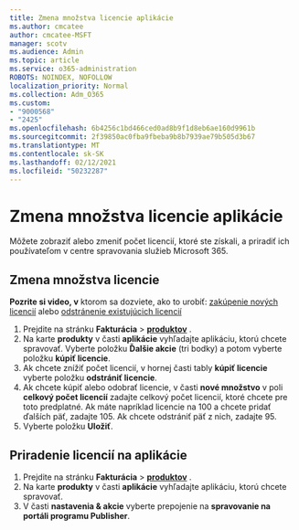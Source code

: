 ```yaml
---
title: Zmena množstva licencie aplikácie
ms.author: cmcatee
author: cmcatee-MSFT
manager: scotv
ms.audience: Admin
ms.topic: article
ms.service: o365-administration
ROBOTS: NOINDEX, NOFOLLOW
localization_priority: Normal
ms.collection: Adm_O365
ms.custom:
- "9000568"
- "2425"
ms.openlocfilehash: 6b4256c1bd466ced0ad8b9f1d8eb6ae160d9961b
ms.sourcegitcommit: 2f39850ac0fba9fbeba9b8b7939ae79b505d3b67
ms.translationtype: MT
ms.contentlocale: sk-SK
ms.lasthandoff: 02/12/2021
ms.locfileid: "50232287"
---
```

# <a name="change-app-license-quantity"></a>Zmena množstva licencie aplikácie

Môžete zobraziť alebo zmeniť počet licencií, ktoré ste získali, a priradiť ich používateľom v centre spravovania služieb Microsoft 365.

## <a name="to-change-license-quantity"></a>Zmena množstva licencie

**Pozrite si video, v** ktorom sa dozviete, ako to urobiť: [zakúpenie nových licencií](https://go.microsoft.com/fwlink/p/?linkid=2154857) alebo [odstránenie existujúcich licencií](https://go.microsoft.com/fwlink/p/?linkid=2154938)

1. Prejdite na stránku **Fakturácia**  >  **[produktov](https://go.microsoft.com/fwlink/p/?linkid=842054)** .
2. Na karte **produkty** v časti **aplikácie** vyhľadajte aplikáciu, ktorú chcete spravovať. Vyberte položku **Ďalšie akcie** (tri bodky) a potom vyberte položku **kúpiť licencie**.
3. Ak chcete znížiť počet licencií, v hornej časti tably **kúpiť licencie** vyberte položku **odstrániť licencie**.
4. Ak chcete kúpiť alebo odobrať licencie, v časti **nové množstvo** v poli **celkový počet licencií** zadajte celkový počet licencií, ktoré chcete pre toto predplatné. Ak máte napríklad licencie na 100 a chcete pridať ďalších päť, zadajte 105. Ak chcete odstrániť päť z nich, zadajte 95.
5. Vyberte položku **Uložiť**.

## <a name="to-assign-app-licenses"></a>Priradenie licencií na aplikácie

1. Prejdite na stránku **Fakturácia**  >  **[produktov](https://go.microsoft.com/fwlink/p/?linkid=842054)** .
2. Na karte **produkty** v časti **aplikácie** vyhľadajte aplikáciu, ktorú chcete spravovať.
3. V časti **nastavenia & akcie** vyberte prepojenie na **spravovanie na portáli programu Publisher**.
